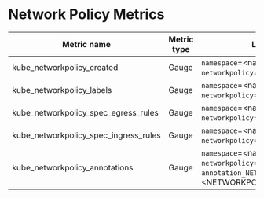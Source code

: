 # Network Policy Metrics


| Metric name                           | Metric type | Labels/tags                                                                    | Status       |
| ------------------------------------- | ----------- | ------------------------------------------------------------------------------ | ------------ |
| kube_networkpolicy_created            | Gauge       | `namespace`=&lt;namespace name&gt; `networkpolicy`=&lt;networkpolicy name&gt;  | EXPERIMENTAL |
| kube_networkpolicy_labels             | Gauge       | `namespace`=&lt;namespace name&gt; `networkpolicy`=&lt;networkpolicy name&gt;  | EXPERIMENTAL |
| kube_networkpolicy_spec_egress_rules  | Gauge       | `namespace`=&lt;namespace name&gt; `networkpolicy`=&lt;networkpolicy name&gt;  | EXPERIMENTAL |
| kube_networkpolicy_spec_ingress_rules | Gauge       | `namespace`=&lt;namespace name&gt; `networkpolicy`=&lt;networkpolicy name&gt;  | EXPERIMENTAL |
| kube_networkpolicy_annotations        | Gauge       | `namespace`=&lt;namespace name&gt; `networkpolicy`=&lt;networkpolicy name&gt; <br> `annotation_NETWORKPOLICY_ANNOTATION`=&lt;NETWORKPOLICY_ANNOTATIONL&gt;  | EXPERIMENTAL |
